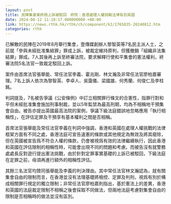 ```yaml
---
layout: post
title: 民陣集會案終極上訴被駁回　終院：香港處理人權挑戰法律有別英國
date: 2024-08-12 11:10:17.000000000 +08:00
link: https://news.rthk.hk/rthk/ch/component/k2/1765835-20240812.htm
categories: rthk
---
```


已解散的民陣在2019年8月舉行集會，壹傳媒創辦人黎智英等7名民主派人士，之前就「參與未經批准集結罪」罪成上訴，被裁定維持原判，但獲撤銷「組織非法集結罪」罪成。7人其後再上訴至終審法院，要求解釋行使和平集會的憲法權利，終審法院5名法官一致裁定駁回上訴。

案件由首席法官張舉能、常任法官李義、霍兆剛、林文瀚及非常任法官廖柏嘉審理。7名上訴人依次為黎智英、李卓人、吳靄儀、梁國雄、何秀蘭、何俊仁及李柱銘。

判詞提及，7名被告爭議《公安條例》中訂立相關罪行條文的合憲性，指罪行對和平但未經批准集會施加刑事制裁，並以5年監禁為最高刑期，均為不相稱地干預集會自由。被告亦提出英國最高法院的案例，爭議下級法庭錯誤地忽略應用「執行相稱性」，在評估定罪及干預享有基本權利之間是否相稱。

首席法官張舉能及常任法官李義在判詞中強調，香港和英國在處理人權挑戰的法律框架方面有不同之處，香港法庭可宣告違憲的條款或其他規定為無效及將其廢除，但在英國被宣告爲不符合人權的條款，仍會被視爲有效的法律繼續執行，因此香港和英國在評估限制的相稱性時，可能會出現不同的問題和考慮。而被告沒有就警務處處長反對遊行提出憲法挑戰，由於針對定罪事實基礎的上訴已被駁回，下級法庭在定罪之前，毋須再進行額外的相稱性評估。

其餘三名法官均贊同張舉能及李義的判決理由。其中常任法官林文瀚認為，就有關集會自由的限制而言，在香港並沒有法理基礎將檢控、定罪及判刑，視爲有別於構成相關罪行規定的獨立限制；非常任法官廖柏嘉則指出，基於憲法上的差異，香港和英國的法庭裁定限制不相稱之後會採取不同做法，但兩地法庭考慮對集會自由的限制是否相稱時的做法並沒有區別。
